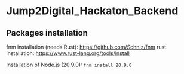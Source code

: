 # Jump2Digital_Hackaton_Backend

## Packages installation

fnm installation (needs Rust): https://github.com/Schniz/fnm
rust installation: https://www.rust-lang.org/tools/install

Installation of Node.js (20.9.0): `fnm install 20.9.0`
